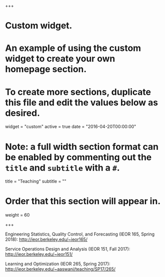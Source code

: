 +++
# Custom widget.
# An example of using the custom widget to create your own homepage section.
# To create more sections, duplicate this file and edit the values below as desired.
widget = "custom"
active = true
date = "2016-04-20T00:00:00"

# Note: a full width section format can be enabled by commenting out the `title` and `subtitle` with a `#`.
title = "Teaching"
subtitle = ""

# Order that this section will appear in.
weight = 60

+++

Engineering Statistics, Quality Control, and Forecasting (IEOR 165, Spring 2018): 
	http://ieor.berkeley.edu/~ieor165/

Service Operations Design and Analysis (IEOR 151, Fall 2017):
	http://ieor.berkeley.edu/~ieor151/

Learning and Optimization (IEOR 265, Spring 2017): 
	http://ieor.berkeley.edu/~aaswani/teaching/SP17/265/
